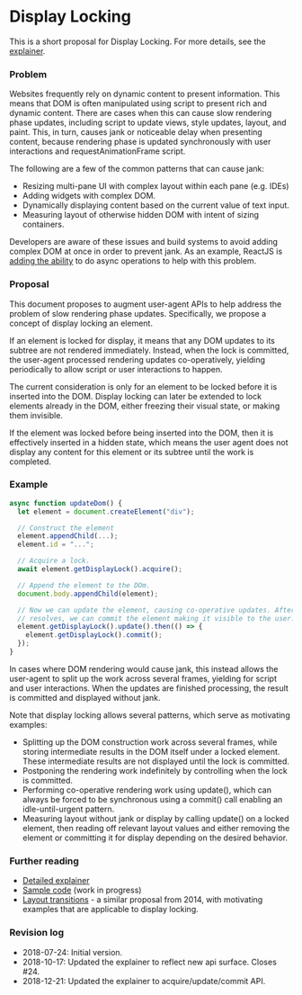# Display Locking

This is a short proposal for Display Locking. For more details, see the
[explainer](https://github.com/WICG/display-locking/blob/master/explainer.md).

### Problem

Websites frequently rely on dynamic content to present information. This means
that DOM is often manipulated using script to present rich and dynamic content.
There are cases when this can cause slow rendering phase updates, including
script to update views, style updates, layout, and paint. This, in turn, causes
jank or noticeable delay when presenting content, because rendering phase is
updated synchronously with user interactions and requestAnimationFrame script.

The following are a few of the common patterns that can cause jank:
- Resizing multi-pane UI with complex layout within each pane (e.g. IDEs)
- Adding widgets with complex DOM.
- Dynamically displaying content based on the current value of text input.
- Measuring layout of otherwise hidden DOM with intent of sizing containers.

Developers are aware of these issues and build systems to avoid adding complex
DOM at once in order to prevent jank. As an example, ReactJS is [adding the
ability](https://reactjs.org/blog/2018/03/01/sneak-peek-beyond-react-16.html)
to do async operations to help with this problem.

### Proposal

This document proposes to augment user-agent APIs to help address the problem of
slow rendering phase updates. Specifically, we propose a concept of display
locking an element.

If an element is locked for display, it means that any DOM updates to its
subtree are not rendered immediately. Instead, when the lock is committed, the
user-agent processed rendering updates co-operatively, yielding periodically to
allow script or user interactions to happen.

The current consideration is only for an element to be locked before it is
inserted into the DOM. Display locking can later be extended to lock elements
already in the DOM, either freezing their visual state, or making them
invisible.

If the element was locked before being inserted into the DOM, then it is
effectively inserted in a hidden state, which means the user agent does not
display any content for this element or its subtree until the work is completed.

### Example

```js
async function updateDom() {
  let element = document.createElement("div");

  // Construct the element
  element.appendChild(...);
  element.id = "...";

  // Acquire a lock.
  await element.getDisplayLock().acquire();

  // Append the element to the DOm.
  document.body.appendChild(element);

  // Now we can update the element, causing co-operative updates. After that
  // resolves, we can commit the element making it visible to the user.
  element.getDisplayLock().update().then(() => {
    element.getDisplayLock().commit();
  });
}

```

In cases where DOM rendering would cause jank, this instead allows the
user-agent to split up the work across several frames, yielding for script and
user interactions. When the updates are finished processing, the result is
committed and displayed without jank.

Note that display locking allows several patterns, which serve as motivating
examples:

- Splitting up the DOM construction work across several frames, while storing
  intermediate results in the DOM itself under a locked element. These
  intermediate results are not displayed until the lock is committed.
- Postponing the rendering work indefinitely by controlling when the lock is
  committed.
- Performing co-operative rendering work using update(), which can always be
  forced to be synchronous using a commit() call enabling an idle-until-urgent
  pattern.
- Measuring layout without jank or display by calling update() on a locked
  element, then reading off relevant layout values and either removing the
  element or committing it for display depending on the desired behavior.

### Further reading

- [Detailed explainer](https://github.com/WICG/display-locking/blob/master/explainer.md)
- [Sample code](https://github.com/WICG/display-locking/blob/master/sample-code)
  (work in progress)
- [Layout transitions](http://tabatkins.github.io/specs/layout-transitions/) - a
  similar proposal from 2014, with motivating examples that are applicable to
  display locking.

### Revision log

- 2018-07-24: Initial version.
- 2018-10-17: Updated the explainer to reflect new api surface. Closes #24.
- 2018-12-21: Updated the explainer to acquire/update/commit API.
